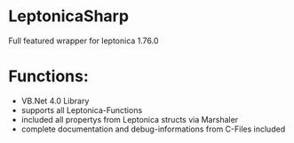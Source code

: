 # LeptonicaSharp
Full featured wrapper for leptonica 1.76.0

# Functions:

- VB.Net 4.0 Library
- supports all Leptonica-Functions
- included all propertys from Leptonica structs via Marshaler
- complete documentation and debug-informations from C-Files included

